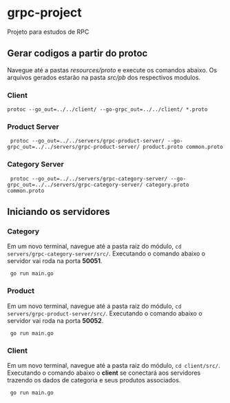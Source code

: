 # grpc-project
Projeto para estudos de RPC


## Gerar codigos a partir do protoc

Navegue até a pastas *resources/proto* e execute os comandos abaixo.
Os arquivos gerados estarão na pasta *src/pb* dos respectivos modulos.

### Client
```
protoc --go_out=../../client/ --go-grpc_out=../../client/ *.proto
```
### Product Server
```
 protoc --go_out=../../servers/grpc-product-server/ --go-grpc_out=../../servers/grpc-product-server/ product.proto common.proto
```
### Category Server
```
 protoc --go_out=../../servers/grpc-category-server/ --go-grpc_out=../../servers/grpc-category-server/ category.proto common.proto
```

## Iniciando os servidores

### Category

Em um novo terminal, navegue até a pasta raiz do módulo, ``cd servers/grpc-category-server/src/``. 
Executando o comando abaixo o servidor vai roda na porta **50051**. 
```
 go run main.go
```

### Product

Em um novo terminal, navegue até a pasta raiz do módulo, ``cd servers/grpc-product-server/src/``.
Executando o comando abaixo o servidor vai roda na porta **50052**.
```
 go run main.go
```

### Client
Em um novo terminal, navegue até a pasta raiz do módulo, ``cd client/src/``.
Executando o comando abaixo o **client** se conectará aos servidores trazendo os dados de categoria e seus produtos associados.
```
 go run main.go
```